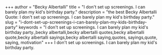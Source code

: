 +++
author = "Becky Albertalli"
title = "I don't set up screenings. I can barely plan my kid's birthday party."
description = "the best Becky Albertalli Quote: I don't set up screenings. I can barely plan my kid's birthday party."
slug = "i-dont-set-up-screenings-i-can-barely-plan-my-kids-birthday-party"
keywords = "I don't set up screenings. I can barely plan my kid's birthday party.,becky albertalli,becky albertalli quotes,becky albertalli quote,becky albertalli sayings,becky albertalli saying,quotes, sayings,quote, saying, motivation"
+++
I don't set up screenings. I can barely plan my kid's birthday party.
